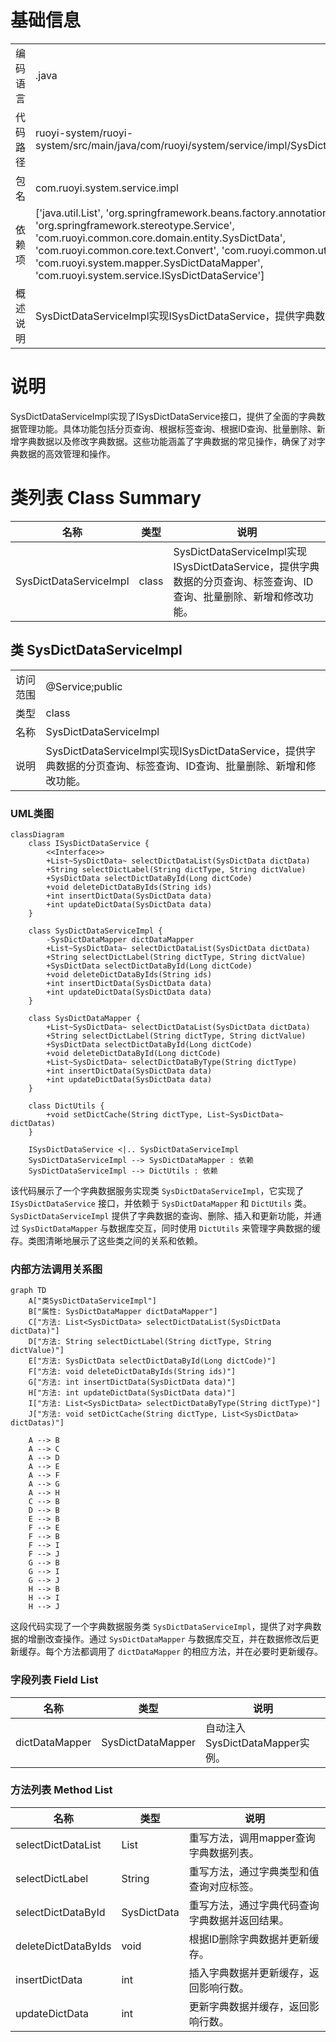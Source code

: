 # 基础信息

|      |      |
|------|------|
| 编码语言 | .java |
| 代码路径 | ruoyi-system/ruoyi-system/src/main/java/com/ruoyi/system/service/impl/SysDictDataServiceImpl.java |
| 包名 | com.ruoyi.system.service.impl |
| 依赖项 | ['java.util.List', 'org.springframework.beans.factory.annotation.Autowired', 'org.springframework.stereotype.Service', 'com.ruoyi.common.core.domain.entity.SysDictData', 'com.ruoyi.common.core.text.Convert', 'com.ruoyi.common.utils.DictUtils', 'com.ruoyi.system.mapper.SysDictDataMapper', 'com.ruoyi.system.service.ISysDictDataService'] |
| 概述说明 | SysDictDataServiceImpl实现ISysDictDataService，提供字典数据的增删改查功能。 |

# 说明

SysDictDataServiceImpl实现了ISysDictDataService接口，提供了全面的字典数据管理功能。具体功能包括分页查询、根据标签查询、根据ID查询、批量删除、新增字典数据以及修改字典数据。这些功能涵盖了字典数据的常见操作，确保了对字典数据的高效管理和操作。

# 类列表 Class Summary

| 名称   | 类型  | 说明 |
|-------|------|-------------|
| SysDictDataServiceImpl | class | SysDictDataServiceImpl实现ISysDictDataService，提供字典数据的分页查询、标签查询、ID查询、批量删除、新增和修改功能。 |



## 类 SysDictDataServiceImpl

|      |      |
|------|------|
| 访问范围 | @Service;public |
| 类型 | class |
| 名称 | SysDictDataServiceImpl |
| 说明 | SysDictDataServiceImpl实现ISysDictDataService，提供字典数据的分页查询、标签查询、ID查询、批量删除、新增和修改功能。 |


### UML类图

```mermaid
classDiagram
    class ISysDictDataService {
        <<Interface>>
        +List~SysDictData~ selectDictDataList(SysDictData dictData)
        +String selectDictLabel(String dictType, String dictValue)
        +SysDictData selectDictDataById(Long dictCode)
        +void deleteDictDataByIds(String ids)
        +int insertDictData(SysDictData data)
        +int updateDictData(SysDictData data)
    }

    class SysDictDataServiceImpl {
        -SysDictDataMapper dictDataMapper
        +List~SysDictData~ selectDictDataList(SysDictData dictData)
        +String selectDictLabel(String dictType, String dictValue)
        +SysDictData selectDictDataById(Long dictCode)
        +void deleteDictDataByIds(String ids)
        +int insertDictData(SysDictData data)
        +int updateDictData(SysDictData data)
    }

    class SysDictDataMapper {
        +List~SysDictData~ selectDictDataList(SysDictData dictData)
        +String selectDictLabel(String dictType, String dictValue)
        +SysDictData selectDictDataById(Long dictCode)
        +void deleteDictDataById(Long dictCode)
        +List~SysDictData~ selectDictDataByType(String dictType)
        +int insertDictData(SysDictData data)
        +int updateDictData(SysDictData data)
    }

    class DictUtils {
        +void setDictCache(String dictType, List~SysDictData~ dictDatas)
    }

    ISysDictDataService <|.. SysDictDataServiceImpl
    SysDictDataServiceImpl --> SysDictDataMapper : 依赖
    SysDictDataServiceImpl --> DictUtils : 依赖
```

该代码展示了一个字典数据服务实现类 `SysDictDataServiceImpl`，它实现了 `ISysDictDataService` 接口，并依赖于 `SysDictDataMapper` 和 `DictUtils` 类。`SysDictDataServiceImpl` 提供了字典数据的查询、删除、插入和更新功能，并通过 `SysDictDataMapper` 与数据库交互，同时使用 `DictUtils` 来管理字典数据的缓存。类图清晰地展示了这些类之间的关系和依赖。


### 内部方法调用关系图

```mermaid
graph TD
    A["类SysDictDataServiceImpl"]
    B["属性: SysDictDataMapper dictDataMapper"]
    C["方法: List<SysDictData> selectDictDataList(SysDictData dictData)"]
    D["方法: String selectDictLabel(String dictType, String dictValue)"]
    E["方法: SysDictData selectDictDataById(Long dictCode)"]
    F["方法: void deleteDictDataByIds(String ids)"]
    G["方法: int insertDictData(SysDictData data)"]
    H["方法: int updateDictData(SysDictData data)"]
    I["方法: List<SysDictData> selectDictDataByType(String dictType)"]
    J["方法: void setDictCache(String dictType, List<SysDictData> dictDatas)"]

    A --> B
    A --> C
    A --> D
    A --> E
    A --> F
    A --> G
    A --> H
    C --> B
    D --> B
    E --> B
    F --> E
    F --> B
    F --> I
    F --> J
    G --> B
    G --> I
    G --> J
    H --> B
    H --> I
    H --> J
```

这段代码实现了一个字典数据服务类 `SysDictDataServiceImpl`，提供了对字典数据的增删改查操作。通过 `SysDictDataMapper` 与数据库交互，并在数据修改后更新缓存。每个方法都调用了 `dictDataMapper` 的相应方法，并在必要时更新缓存。

### 字段列表 Field List

| 名称  | 类型  | 说明 |
|-------|-------|------|
| dictDataMapper | SysDictDataMapper | 自动注入SysDictDataMapper实例。 |

### 方法列表 Method List

| 名称  | 类型  | 说明 |
|-------|-------|------|
| selectDictDataList | List<SysDictData> | 重写方法，调用mapper查询字典数据列表。 |
| selectDictLabel | String | 重写方法，通过字典类型和值查询对应标签。 |
| selectDictDataById | SysDictData | 重写方法，通过字典代码查询字典数据并返回结果。 |
| deleteDictDataByIds | void | 根据ID删除字典数据并更新缓存。 |
| insertDictData | int | 插入字典数据并更新缓存，返回影响行数。 |
| updateDictData | int | 更新字典数据并缓存，返回影响行数。 |




